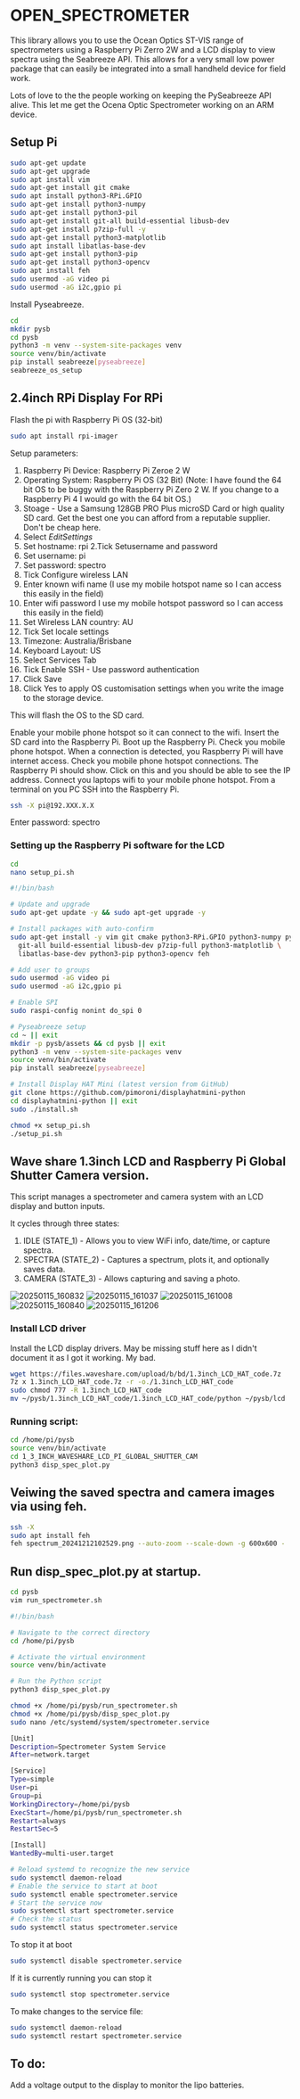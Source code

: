 # OPEN_SPECTROMETER

This library allows you to use the Ocean Optics ST-VIS range of spectrometers using a Raspberry Pi Zerro 2W and a LCD display to view spectra using the Seabreeze API. This allows for a very small low power package that can easily be integrated into a small handheld device for field work. 

Lots of love to the the people working on keeping the PySeabreeze API alive. This let me get the Ocena Optic Spectrometer working on an ARM device. 

## Setup Pi

```sh
sudo apt-get update
sudo apt-get upgrade
sudo apt install vim
sudo apt-get install git cmake
sudo apt install python3-RPi.GPIO
sudo apt-get install python3-numpy
sudo apt-get install python3-pil
sudo apt-get install git-all build-essential libusb-dev
sudo apt-get install p7zip-full -y
sudo apt-get install python3-matplotlib
sudo apt install libatlas-base-dev
sudo apt-get install python3-pip
sudo apt-get install python3-opencv
sudo apt install feh
sudo usermod -aG video pi
sudo usermod -aG i2c,gpio pi
```

Install Pyseabreeze.

```sh
cd
mkdir pysb
cd pysb
python3 -m venv --system-site-packages venv
source venv/bin/activate
pip install seabreeze[pyseabreeze]
seabreeze_os_setup
```

## 2.4inch RPi Display For RPi

Flash the pi with Raspberry Pi OS (32-bit)

```sh
sudo apt install rpi-imager
```

Setup parameters:
1. Raspberry Pi Device: Raspberry Pi Zeroe 2 W
2. Operating System: Raspberry Pi OS (32 Bit) (Note: I have found the 64 bit OS to be buggy with the Raspberry Pi Zero 2 W. If you change to a Raspberry Pi 4 I would go with the 64 bit OS.)
3. Stoage - Use a Samsung 128GB PRO Plus microSD Card or high quality SD card. Get the best one you can afford from a reputable supplier. Don't be cheap here.
4. Select $Edit Settings$
  1. Set hostname: rpi
  2.Tick Setusername and password
  3. Set username: pi
  4. Set password: spectro
  5. Tick Configure wireless LAN
  6. Enter known wifi name (I use my mobile hotspot name so I can access this easily in the field)
  7. Enter wifi password I use my mobile hotspot password so I can access this easily in the field)
  8. Set Wireless LAN country: AU
  9. Tick Set locale settings
  10. Timezone: Australia/Brisbane
  11. Keyboard Layout: US
  12. Select Services Tab
  13. Tick Enable SSH - Use password authentication
  14. Click Save
  15. Click Yes to apply OS customisation settings when you write the image to the storage device.

This will flash the OS to the SD card.

Enable your mobile phone hotspot so it can connect to the wifi.
Insert the SD card into the Raspberry Pi. 
Boot up the Raspberry Pi. 
Check you mobile phone hotspot. 
When a connection is detected, you Raspberry Pi will have internet access. Check you mobile phone hotspot connections. The Raspberry Pi should show. Click on this and you should be able to see the IP address.
Connect you laptops wifi to your mobile phone hotspot. 
From a terminal on you PC SSH into the Raspberry Pi.

```sh
ssh -X pi@192.XXX.X.X
```
Enter password: spectro

### Setting up the Raspberry Pi software for the LCD


```sh
cd
nano setup_pi.sh
```

```bash
#!/bin/bash

# Update and upgrade
sudo apt-get update -y && sudo apt-get upgrade -y

# Install packages with auto-confirm
sudo apt-get install -y vim git cmake python3-RPi.GPIO python3-numpy python3-pil \
  git-all build-essential libusb-dev p7zip-full python3-matplotlib \
  libatlas-base-dev python3-pip python3-opencv feh

# Add user to groups
sudo usermod -aG video pi
sudo usermod -aG i2c,gpio pi

# Enable SPI
sudo raspi-config nonint do_spi 0

# Pyseabreeze setup
cd ~ || exit
mkdir -p pysb/assets && cd pysb || exit
python3 -m venv --system-site-packages venv
source venv/bin/activate
pip install seabreeze[pyseabreeze]

# Install Display HAT Mini (latest version from GitHub)
git clone https://github.com/pimoroni/displayhatmini-python
cd displayhatmini-python || exit
sudo ./install.sh

```

```sh
chmod +x setup_pi.sh
./setup_pi.sh
```

## Wave share 1.3inch LCD and Raspberry Pi Global Shutter Camera version.

This script manages a spectrometer and camera system with an LCD display and button inputs. 

It cycles through three states:
  1) IDLE (STATE_1)       - Allows you to view WiFi info, date/time, or capture spectra.
  2) SPECTRA (STATE_2)    - Captures a spectrum, plots it, and optionally saves data.
  3) CAMERA (STATE_3)     - Allows capturing and saving a photo.

![20250115_160832](https://github.com/user-attachments/assets/246d29bb-95cf-4c4b-8ddd-c75c00e7c21f)
![20250115_161037](https://github.com/user-attachments/assets/fea788cb-c896-4345-8df4-738d69ec9b1e)
![20250115_161008](https://github.com/user-attachments/assets/9e8c0267-01de-4b0c-9a80-7ce6980ef3a4)
![20250115_160840](https://github.com/user-attachments/assets/db950c03-0ba2-4d37-b61a-911c44a8f0be)
![20250115_161206](https://github.com/user-attachments/assets/ecc62726-94f8-45a0-b5f6-1ab269198f1b)

### Install LCD driver

Install the LCD display drivers. May be missing stuff here as I didn't document it as I got it working. My bad.

```sh
wget https://files.waveshare.com/upload/b/bd/1.3inch_LCD_HAT_code.7z
7z x 1.3inch_LCD_HAT_code.7z -r -o./1.3inch_LCD_HAT_code
sudo chmod 777 -R 1.3inch_LCD_HAT_code
mv ~/pysb/1.3inch_LCD_HAT_code/1.3inch_LCD_HAT_code/python ~/pysb/lcd
```

### Running script:

```sh
cd /home/pi/pysb
source venv/bin/activate
cd 1_3_INCH_WAVESHARE_LCD_PI_GLOBAL_SHUTTER_CAM
python3 disp_spec_plot.py
```

## Veiwing the saved spectra and camera images via using feh. 

```sh
ssh -X 
sudo apt install feh
feh spectrum_20241212102529.png --auto-zoom --scale-down -g 600x600 -
```

## Run disp_spec_plot.py at startup.


```sh
cd pysb
vim run_spectrometer.sh
```

```bash
#!/bin/bash

# Navigate to the correct directory
cd /home/pi/pysb

# Activate the virtual environment
source venv/bin/activate

# Run the Python script
python3 disp_spec_plot.py
```

```sh
chmod +x /home/pi/pysb/run_spectrometer.sh
chmod +x /home/pi/pysb/disp_spec_plot.py
sudo nano /etc/systemd/system/spectrometer.service
```

```bash
[Unit]
Description=Spectrometer System Service
After=network.target

[Service]
Type=simple
User=pi
Group=pi
WorkingDirectory=/home/pi/pysb
ExecStart=/home/pi/pysb/run_spectrometer.sh
Restart=always
RestartSec=5

[Install]
WantedBy=multi-user.target
```

```sh
# Reload systemd to recognize the new service
sudo systemctl daemon-reload
# Enable the service to start at boot
sudo systemctl enable spectrometer.service
# Start the service now
sudo systemctl start spectrometer.service
# Check the status
sudo systemctl status spectrometer.service
```

To stop it at boot

```sh
sudo systemctl disable spectrometer.service
```

If it is currently running you can stop it

```sh
sudo systemctl stop spectrometer.service
```

To make changes to the service file:

```sh
sudo systemctl daemon-reload
sudo systemctl restart spectrometer.service
```

## To do:

Add a voltage output to the display to monitor the lipo batteries.




